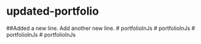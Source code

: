 # updated-portfolio
##Added a new line.
Add another new line.
#   p o r t f o l i o I n J s  
 #   p o r t f o l i o I n J s  
 #   p o r t f o l i o I n J s  
 #   p o r t f o l i o I n J s  
 